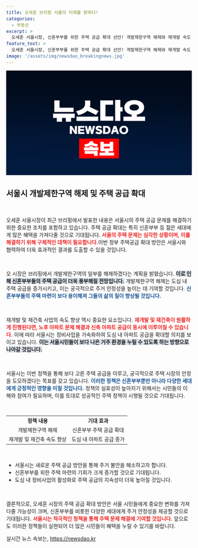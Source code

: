 ```yaml
---
title: 오세훈 브리핑 서울의 미래를 밝히다!
categories:
  - 부동산
excerpt: >
  오세훈 서울시장, 신혼부부를 위한 주택 공급 확대 선언! 개발제한구역 해제와 재개발 속도 향상으로 서울 도심의 아파트 공급이 급증할 전망. 클릭하여 자세히 알아보세요!
feature_text: >
  오세훈 서울시장, 신혼부부를 위한 주택 공급 확대 선언! 개발제한구역 해제와 재개발 속도 향상으로 서울 도심의 아파트 공급이 급증할 전망. 클릭하여 자세히 알아보세요!
image: '/assets/img/newsdao_breakingnews.jpg'
---
```


<p><img src="/assets/img/newsdao_breakingnews.jpg" alt="ontimetimes 속보" /></p>

<h2 data-ke-size="size26">서울시 개발제한구역 해제 및 주택 공급 확대</h2>

<p data-ke-size="size16">&nbsp;</p> 

<p>오세훈 서울시장이 최근 브리핑에서 발표한 내용은 서울시의 주택 공급 문제를 해결하기 위한 중요한 조치를 포함하고 있습니다. 주택 공급 확대는 특히 신혼부부 등 젊은 세대에게 많은 혜택을 가져다줄 것으로 기대됩니다. <b><span style="color: #ee2323;">서울의 주택 문제는 심각한 상황이며, 이를 해결하기 위해 구체적인 대책이 필요합니다.</span></b>이번 정부 주택공급 확대 방안은 서울시와 협력하여 더욱 효과적인 결과를 도출할 수 있을 것입니다. </p>

<p data-ke-size="size16">&nbsp;</p> 

<p>오 시장은 브리핑에서 개발제한구역의 일부를 해제하겠다는 계획을 밝혔습니다. <b><span style="background-color: #21538527;">이로 인해 신혼부부들의 주택 공급이 더욱 풍부해질 전망입니다.</span></b> 개발제한구역 해제는 도심 내 주택 공급을 증가시키고, 이는 궁극적으로 주거 안정성을 높이는 데 기여할 것입니다. <b><span style="color: #1a5490;">신혼부부들의 주택 마련이 보다 용이해져 그들의 삶의 질이 향상될 것입니다.</span></b> </p>

<p data-ke-size="size16">&nbsp;</p> 

<p>재개발 및 재건축 사업의 속도 향상 역시 중요한 요소입니다. <b><span style="color: #ee2323;">재개발 및 재건축이 원활하게 진행된다면, 노후 아파트 문제 해결과 신축 아파트 공급이 동시에 이루어질 수 있습니다.</span></b> 이에 따라 서울시는 정비사업을 가속화하여 도심 내 아파트 공급을 확대할 의지를 보이고 있습니다. <b><span style="background-color: #21538527;">이는 서울시민들이 보다 나은 거주 환경을 누릴 수 있도록 하는 방향으로 나아갈 것입니다.</span></b> </p>

<p data-ke-size="size16">&nbsp;</p> 

<p>서울시는 이번 정책을 통해 보다 고른 주택 공급을 이루고, 궁극적으로 주택 시장의 안정을 도모하겠다는 목표를 갖고 있습니다. <b><span style="color: #1a5490;">이러한 정책은 신혼부부뿐만 아니라 다양한 세대에게 긍정적인 영향을 미칠 것입니다.</span></b> 정책의 실효성이 높아지기 위해서는 시민들의 이해와 참여가 필요하며, 이를 토대로 성공적인 주택 정책이 시행될 것으로 기대됩니다. </p>

<p data-ke-size="size16">&nbsp;</p>

<table>
<tr>
<td style="text-align: center; height: 17px;"><b>정책 내용</b></td>
<td style="text-align: center; height: 17px;"><b>기대 효과</b></td>
</tr>
<tr>
<td style="text-align: center; height: 17px;">개발제한구역 해제</td>
<td style="text-align: center; height: 17px;">신혼부부 주택 공급 확대</td>
</tr>
<tr>
<td style="text-align: center; height: 17px;">재개발 및 재건축 속도 향상</td>
<td style="text-align: center; height: 17px;">도심 내 아파트 공급 증가</td>
</tr>
</table>

<p data-ke-size="size16">&nbsp;</p>

<ul>
<li>서울시는 새로운 주택 공급 방안을 통해 주거 불안을 해소하고자 합니다.</li>
<li>신혼부부를 위한 주택 마련의 기회가 크게 증가할 것으로 기대됩니다.</li>
<li>도심 내 정비사업의 활성화로 주택 공급의 지속성이 더욱 높아질 것입니다.</li>
</ul>

<p data-ke-size="size16">&nbsp;</p>

<p>결론적으로, 오세훈 시장의 주택 공급 확대 방안은 서울 시민들에게 중요한 변화를 가져다줄 가능성이 크며, 신혼부부를 비롯한 다양한 세대에게 주거 안정성을 제공할 것으로 기대됩니다. <b><span style="color: #ee2323;">서울시는 적극적인 정책을 통해 주택 문제 해결에 기여할 것입니다.</span></b> 앞으로도 이러한 정책들이 실현되어 더 많은 시민들이 혜택을 누릴 수 있기를 바랍니다.</p>
실시간 뉴스 속보는, <a href="https://newsdao.kr" rel="dofollow">https://newsdao.kr</a>


